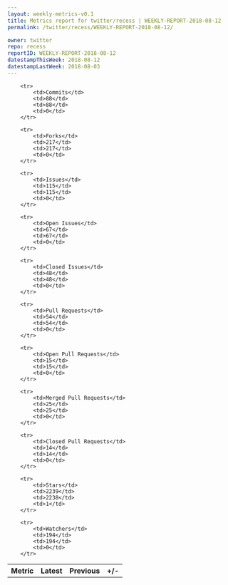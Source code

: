 ```yaml
---
layout: weekly-metrics-v0.1
title: Metrics report for twitter/recess | WEEKLY-REPORT-2018-08-12
permalink: /twitter/recess/WEEKLY-REPORT-2018-08-12/

owner: twitter
repo: recess
reportID: WEEKLY-REPORT-2018-08-12
datestampThisWeek: 2018-08-12
datestampLastWeek: 2018-08-03
---
```




<table style="width: 100%;">
    <tr>
        <th>Metric</th>
        <th>Latest</th>
        <th>Previous</th>
        <th>+/-</th>
    </tr>

        <tr>
            <td>Commits</td>
            <td>88</td>
            <td>88</td>
            <td>0</td>
        </tr>
        
        <tr>
            <td>Forks</td>
            <td>217</td>
            <td>217</td>
            <td>0</td>
        </tr>
        
        <tr>
            <td>Issues</td>
            <td>115</td>
            <td>115</td>
            <td>0</td>
        </tr>
        
        <tr>
            <td>Open Issues</td>
            <td>67</td>
            <td>67</td>
            <td>0</td>
        </tr>
        
        <tr>
            <td>Closed Issues</td>
            <td>48</td>
            <td>48</td>
            <td>0</td>
        </tr>
        
        <tr>
            <td>Pull Requests</td>
            <td>54</td>
            <td>54</td>
            <td>0</td>
        </tr>
        
        <tr>
            <td>Open Pull Requests</td>
            <td>15</td>
            <td>15</td>
            <td>0</td>
        </tr>
        
        <tr>
            <td>Merged Pull Requests</td>
            <td>25</td>
            <td>25</td>
            <td>0</td>
        </tr>
        
        <tr>
            <td>Closed Pull Requests</td>
            <td>14</td>
            <td>14</td>
            <td>0</td>
        </tr>
        
        <tr>
            <td>Stars</td>
            <td>2239</td>
            <td>2238</td>
            <td>1</td>
        </tr>
        
        <tr>
            <td>Watchers</td>
            <td>194</td>
            <td>194</td>
            <td>0</td>
        </tr>
        
</table>
